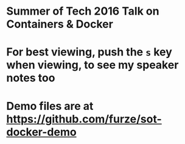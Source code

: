 # Summer of Tech 2016 Talk on Containers & Docker

# For best viewing, push the `s` key when viewing, to see my speaker notes too

# Demo files are at https://github.com/furze/sot-docker-demo
